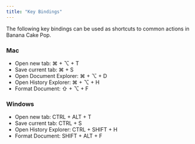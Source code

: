 ```yaml
---
title: "Key Bindings"
---
```


The following key bindings can be used as shortcuts to common actions in Banana Cake Pop.

### Mac

- Open new tab: ⌘ + ⌥ + T
- Save current tab: ⌘ + S
- Open Document Explorer: ⌘ + ⌥ + D
- Open History Explorer: ⌘ + ⌥ + H
- Format Document: ⇧ + ⌥ + F

### Windows

- Open new tab: CTRL + ALT + T
- Save current tab: CTRL + S
- Open History Explorer: CTRL + SHIFT + H
- Format Document: SHIFT + ALT + F
